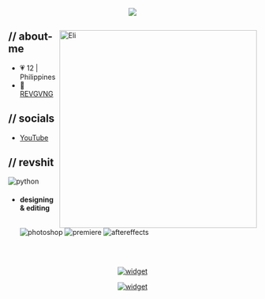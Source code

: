 <p align = center >
  <img src="https://cdn.discordapp.com/attachments/1067823764869480590/1100596105596641290/New_Project.png">
</p>

<div>
<img align="right" width="400" alt="Eli" src="https://i.pinimg.com/564x/f4/12/06/f412062accad93b8ecb20da40e8af636.jpg"/>

<h2> // about-me </h2>

- 💗 12 | Philippines
- 🧊 <a href="https://discord.gg/revshit">REVGVNG</a>

<h2> // socials </h2>

- <a href="https://www.youtube.com/channel/UCK0EGlcbBIhwYWNfzUNzO5A">YouTube</a>

<h2> // revshit </h2>
<img src = "https://img.shields.io/badge/python-3670A0?style=for-the-badge&logo=python&logoColor=ffdd54" alt = "python"/>

- <h4> designing & editing </h4>
  <img src = "https://img.shields.io/badge/adobe%20photoshop-%2331A8FF.svg?style=for-the-badge&logo=adobe%20photoshop&logoColor=white" alt = "photoshop" />
  <img src = "https://img.shields.io/badge/adobe%20premiere%20pro-%23212BDE.svg?style=for-the-badge&logo=adobe%20pr&logoColor=white" alt = "premiere" />
  <img src = "https://img.shields.io/badge/adobe%20after%20effects-%23181FA8.svg?style=for-the-badge&logo=adobe%20ae&logoColor=white" alt = "aftereffects" />
</br></br>
</div>

<div align="center">

[![widget](https://invidget.switchblade.xyz/revshit)](https://discord.gg/revshit)


[![widget](https://invidget.switchblade.xyz/souraki)](https://discord.gg/souraki)






</div>
